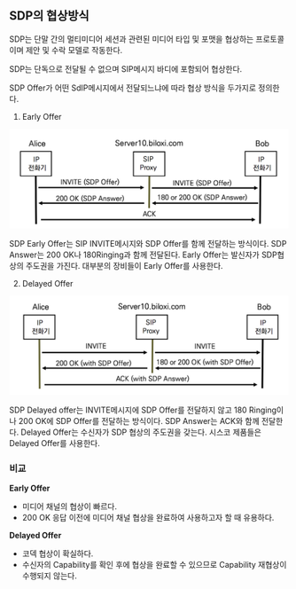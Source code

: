## SDP의 협상방식

SDP는 단말 간의 멀티미디어 세션과 관련된 미디어 타입 및 포맷을 협상하는 프로토콜이며 제안 및 수락 모델로 작동한다.

SDP는 단독으로 전달될 수 없으며 SIP메시지 바디에 포함되어 협상한다.

SDP Offer가 어떤 SdIP메시지에서 전달되느냐에 따라 협상 방식을 두가지로 정의한다.



1. Early Offer

![Early Offer](./image/16_1.png)

SDP Early Offer는 SIP INVITE메시지와 SDP Offer를 함께 전달하는 방식이다. SDP Answer는 200 OK나 180Ringing과 함께 전달된다. Early Offer는 발신자가 SDP협상의 주도권을 가진다. 대부분의 장비들이 Early Offer를 사용한다.

2. Delayed Offer

![Delayed Offer](./image/16_2.png)

SDP Delayed offer는 INVITE메시지에 SDP Offer를 전달하지 않고 180 Ringing이나 200 OK에 SDP Offer를 전달하는 방식이다. SDP Answer는 ACK와 함께 전달한다. Delayed Offer는 수신자가 SDP 협상의 주도권을 갖는다. 시스코 제품들은 Delayed Offer를 사용한다.

### 비교

**Early Offer**

- 미디어 채널의 협상이 빠르다.
- 200 OK 응답 이전에 미디어 채널 협상을 완료하여 사용하고자 할 때 유용하다.

**Delayed Offer**

- 코덱 협상이 확실하다.
- 수신자의 Capability를 확인 후에 협상을 완료할 수 있으므로 Capability 재협상이 수행되지 않는다. 



